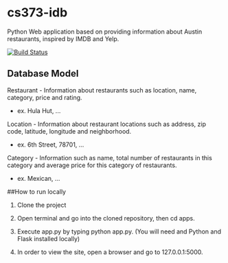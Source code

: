 # cs373-idb

Python Web application based on providing information about Austin restaurants, inspired by IMDB and Yelp.

[![Build Status](https://travis-ci.org/brockuniera/cs373-idb.svg?branch=master)](https://travis-ci.org/brockuniera/cs373-idb)

## Database Model

Restaurant - Information about restaurants such as location, name, category, price and rating.
  * ex. Hula Hut, ...
  
Location - Information about restaurant locations such as address, zip code, latitude, longitude and neighborhood.
  * ex. 6th Street, 78701, ...
  
Category - Information such as name, total number of restaurants in this category and average price for this category of restaurants.
  * ex. Mexican, ... 
    
##How to run locally  

1. Clone the project

2. Open terminal and go into the cloned repository, then cd apps.

3. Execute app.py by typing python app.py. (You will need and Python and Flask installed locally)

4. In order to view the site, open a browser and go to 127.0.0.1:5000.
